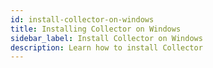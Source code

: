 ```yaml
---
id: install-collector-on-windows
title: Installing Collector on Windows
sidebar_label: Install Collector on Windows
description: Learn how to install Collector
---
```

